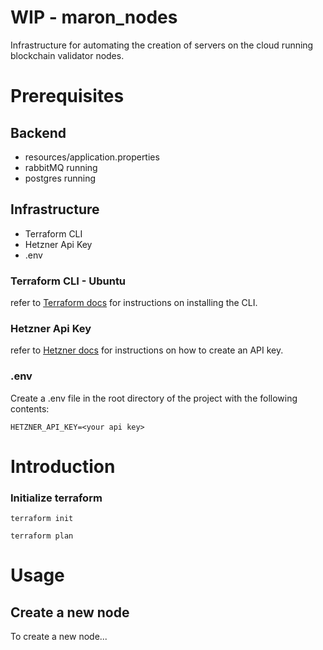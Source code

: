 # WIP - maron_nodes
Infrastructure for automating the creation of servers on the cloud running blockchain validator nodes.

# Prerequisites

## Backend
- resources/application.properties
- rabbitMQ running
- postgres running

## Infrastructure
- Terraform CLI
- Hetzner Api Key
- .env

### Terraform CLI - Ubuntu
refer to [Terraform docs](https://developer.hashicorp.com/terraform/tutorials/aws-get-started/install-cli) for instructions on installing the CLI.

### Hetzner Api Key
refer to [Hetzner docs](https://docs.hetzner.cloud/#overview) for instructions on how to create an API key.

### .env
Create a .env file in the root directory of the project with the following contents:
```
HETZNER_API_KEY=<your api key>
```
# Introduction

### Initialize terraform
```
terraform init
```
```
terraform plan
```

# Usage

## Create a new node
To create a new node...
